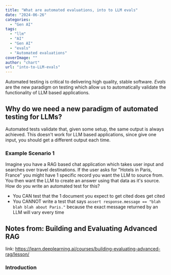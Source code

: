 ```yaml
---
title: "What are automated evaluations, into to LLM evals"
date: "2024-06-26"
categories: 
  - "Gen AI"
tags: 
  - "llm"
  - "AI"
  - "Gen AI"
  - "evals"
  - "Automated evaluations"
coverImage: ""
author: "chart"
url: "into-to-LLM-evals"
---
```


Automated testing is critical to delivering high quality, stable software. *Evals* are the new paradigm on testing which allow us to automatically validate the functionality of LLM based applications. 

## Why do we need a new paradigm of automated testing for LLMs?

Automated tests validate that, given some setup, the same output is always achieved. This doesn't work for LLM based applications, since give one input, you should get a different output each time. 

### Example Scenario 1

Imagine you have a RAG based chat application which takes user input and searches over travel destinations. If the user asks for "Hotels in Paris, France" you might have 1 specific record you want the LLM to source from. You then want the LLM to create an answer using that data as it's source. How do you write an automated test for this?

* You CAN test that the 1 document you expect to get cited does get cited
* You CANNOT write a test that says `assert response.message == "blah blah blah about Paris."` because the exact message returned by an LLM will vary every time



## Notes from: Building and Evaluating Advanced RAG
link: https://learn.deeplearning.ai/courses/building-evaluating-advanced-rag/lesson/

### Introduction

